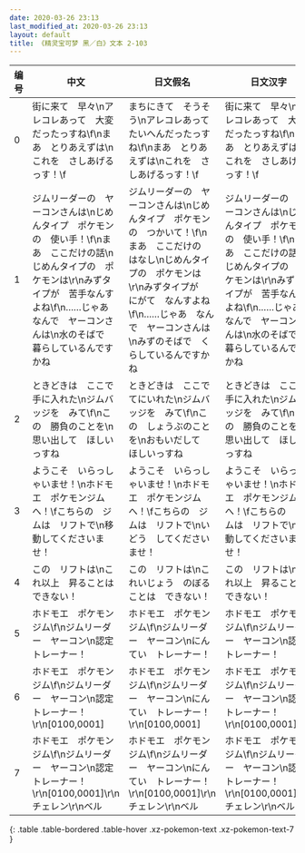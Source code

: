 ```yaml
---
date: 2020-03-26 23:13
last_modified_at: 2020-03-26 23:13
layout: default
title: 《精灵宝可梦 黑／白》文本 2-103
---
```

| 编号 | 中文 | 日文假名 | 日文汉字 |
| ---- | ---- | ---- | --- |
| 0 | 街に来て　早々\nアレコレあって　大変だったっすね\f\nまあ　とりあえずは\nこれを　さしあげるっす！\f | まちにきて　そうそう\nアレコレあって　たいへんだったっすね\f\nまあ　とりあえずは\nこれを　さしあげるっす！\f | 街に来て　早々\nアレコレあって　大変だったっすね\f\nまあ　とりあえずは\nこれを　さしあげるっす！\f |
| 1 | ジムリーダーの　ヤーコンさんは\nじめんタイプ　ポケモンの　使い手！\f\nまあ　ここだけの話\nじめんタイプの　ポケモンは\r\nみずタイプが　苦手なんすよね\f\n……じゃあ　なんで　ヤーコンさんは\n水のそばで　暮らしているんですかね | ジムリーダーの　ヤーコンさんは\nじめんタイプ　ポケモンの　つかいて！\f\nまあ　ここだけの　はなし\nじめんタイプの　ポケモンは\r\nみずタイプが　にがて　なんすよね\f\n……じゃあ　なんで　ヤーコンさんは\nみずのそばで　くらしているんですかね | ジムリーダーの　ヤーコンさんは\nじめんタイプ　ポケモンの　使い手！\f\nまあ　ここだけの話\nじめんタイプの　ポケモンは\r\nみずタイプが　苦手なんすよね\f\n……じゃあ　なんで　ヤーコンさんは\n水のそばで　暮らしているんですかね |
| 2 | ときどきは　ここで　手に入れた\nジムバッジを　みて\f\nこの　勝負のことを\n思い出して　ほしいっすね | ときどきは　ここで　てにいれた\nジムバッジを　みて\f\nこの　しょうぶのことを\nおもいだして　ほしいっすね | ときどきは　ここで　手に入れた\nジムバッジを　みて\f\nこの　勝負のことを\n思い出して　ほしいっすね |
| 3 | ようこそ　いらっしゃいませ！\nホドモエ　ポケモンジムへ！\fこちらの　ジムは　リフトで\n移動してくださいませ！ | ようこそ　いらっしゃいませ！\nホドモエ　ポケモンジムへ！\fこちらの　ジムは　リフトで\nいどう　してくださいませ！ | ようこそ　いらっしゃいませ！\nホドモエ　ポケモンジムへ！\fこちらの　ジムは　リフトで\n移動してくださいませ！ |
| 4 | この　リフトは\nこれ以上　昇ることは　できない！ | この　リフトは\nこれいじょう　のぼることは　できない！ | この　リフトは\nこれ以上　昇ることは　できない！ |
| 5 | ホドモエ　ポケモンジム\f\nジムリーダー　ヤーコン\n認定　トレーナー！ | ホドモエ　ポケモンジム\f\nジムリーダー　ヤーコン\nにんてい　トレーナー！ | ホドモエ　ポケモンジム\f\nジムリーダー　ヤーコン\n認定　トレーナー！ |
| 6 | ホドモエ　ポケモンジム\f\nジムリーダー　ヤーコン\n認定　トレーナー！\r\n[0100,0001] | ホドモエ　ポケモンジム\f\nジムリーダー　ヤーコン\nにんてい　トレーナー！\r\n[0100,0001] | ホドモエ　ポケモンジム\f\nジムリーダー　ヤーコン\n認定　トレーナー！\r\n[0100,0001] |
| 7 | ホドモエ　ポケモンジム\f\nジムリーダー　ヤーコン\n認定　トレーナー！\r\n[0100,0001]\r\nチェレン\r\nベル | ホドモエ　ポケモンジム\f\nジムリーダー　ヤーコン\nにんてい　トレーナー！\r\n[0100,0001]\r\nチェレン\r\nベル | ホドモエ　ポケモンジム\f\nジムリーダー　ヤーコン\n認定　トレーナー！\r\n[0100,0001]\r\nチェレン\r\nベル |
{: .table .table-bordered .table-hover .xz-pokemon-text .xz-pokemon-text-7 }